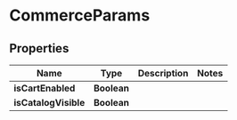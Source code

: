 

# CommerceParams


## Properties

| Name | Type | Description | Notes |
|------------ | ------------- | ------------- | -------------|
|**isCartEnabled** | **Boolean** |  |  |
|**isCatalogVisible** | **Boolean** |  |  |




